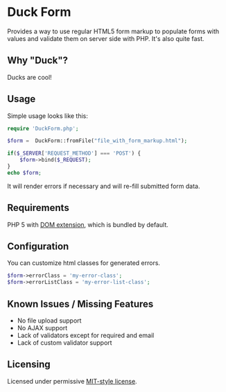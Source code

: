 # Duck Form

Provides a way to use regular HTML5 form markup to populate forms with values and validate them on server side with PHP. It's also quite fast.

## Why "Duck"?

Ducks are cool!

## Usage

Simple usage looks like this:

```php
require 'DuckForm.php';

$form =  DuckForm::fromFile("file_with_form_markup.html");

if($_SERVER['REQUEST_METHOD'] === 'POST') {
    $form->bind($_REQUEST);
}
echo $form; 
```

It will render errors if necessary and will re-fill submitted form data. 

## Requirements

PHP 5 with [DOM extension](http://www.php.net/manual/en/book.dom.php), which is bundled by default.

## Configuration

You can customize html classes for generated errors.

```php
$form->errorClass = 'my-error-class';
$form->errorListClass = 'my-error-list-class';
```

## Known Issues / Missing Features

* No file upload support
* No AJAX support
* Lack of validators except for required and email
* Lack of custom validator support

## Licensing

Licensed under permissive [MIT-style license](https://github.com/grassator/duckform/blob/master/LICENSE-MIT).
